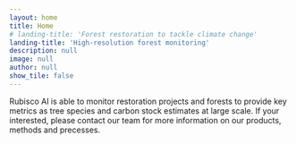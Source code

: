 ```yaml
---
layout: home
title: Home
# landing-title: 'Forest restoration to tackle climate change'
landing-title: 'High-resolution forest monitoring'
description: null
image: null
author: null
show_tile: false
---
```


Rubisco AI is able to monitor restoration projects and forests to provide key metrics as tree species and carbon stock estimates at large scale.
If your interested, please contact our team for more information on our products, methods and precesses.
